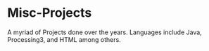 # Misc-Projects
A myriad of Projects done over the years. Languages include Java, Processing3, and HTML among others.
